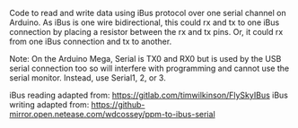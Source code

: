 Code to read and write data using iBus protocol over one serial channel on Arduino. As iBus is one wire bidirectional, this could rx and tx to one iBus connection by placing a resistor between the rx and tx pins. Or, it could rx from one iBus connection and tx to another.

Note: On the Arduino Mega, Serial is TX0 and RX0 but is used by the USB serial connection too so will interfere with programming and cannot use the serial
monitor. Instead, use Serial1, 2, or 3.

iBus reading adapted from: https://gitlab.com/timwilkinson/FlySkyIBus
iBus writing adapted from: https://github-mirror.open.netease.com/wdcossey/ppm-to-ibus-serial
